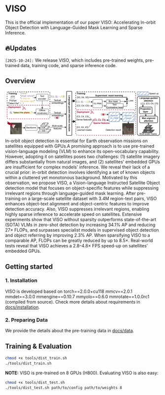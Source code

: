 # VISO
This is the official implementation of our paper VISO: Accelerating In-orbit Object Detection with Language-Guided Mask Learning and Sparse Inference.

## 🔥Updates
`[2025-10-24]:` We release VISO, which includes pre-trained weights, pre-trained data, training code, and sparse inference code.

## Overview
![VISO](figs/overview.jpg)
In-orbit object detection is essential for Earth observation missions on satellites equipped with GPUs.A promising approach is to use pre-trained vision-language modeling (VLM) to enhance its open-vocabulary capability. However, adopting it on satellites poses two challenges: (1) satellite imagery differs substantially from natural images, and (2) satellites' embedded GPUs are insufficient for complex models' inference. We reveal their lack of a crucial prior: in-orbit detection involves identifying a set of known objects within a cluttered yet monotonous background. Motivated by this observation, we propose VISO, a Vision-language Instructed Satellite Object detection model that focuses on object-specific features while suppressing irrelevant regions through language-guided mask learning. After pre-training on a large-scale satellite dataset with 3.4M region-text pairs, VISO enhances object-text alignment and object-centric features to improve detection accuracy. Also, VISO suppresses irrelevant regions, enabling highly sparse inference to accelerate speed on satellites. Extensive experiments show that VISO without sparsity outperforms state-of-the-art (SOTA) VLMs in zero-shot detection by increasing 34.1% AP and reducing 27× FLOPs, and surpasses specialist models in supervised object detection and object referring by improving 2.3% AP. When sparsifying VISO to a comparable AP, FLOPs can be greatly reduced by up to 8.5×. Real-world tests reveal that VISO achieves a 2.8–4.8× FPS speed-up on satellites’ embedded GPUs.

## Getting started
### 1. Installation
VISO is developed based on torch==2.0.0+cu118 mmcv==2.0.1 mmdet==3.0.0 mmengine==0.10.7 mmyolo==0.6.0 mmrotate==1.0.0rc1 (compiled from source). Check more details about requirements in [docs/installation](./docs/installation.md).

### 2. Preparing Data

We provide the details about the pre-training data in [docs/data](./docs/data.md).


## Training & Evaluation
```bash
chmod +x tools/dist_train.sh
./tools/dist_train.sh
```

**NOTE:** VISO is pre-trained on 8 GPUs (H800).
Evaluating VISO is also easy:

```bash
chmod +x tools/dist_test.sh
./tools/dist_test.sh path/to/config path/to/weights 8
```
